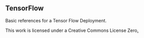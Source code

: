 ## TensorFlow
Basic references for a Tensor Flow Deployment.

<a rel="license"> This work is licensed under a Creative Commons License Zero<a rel="license" href="http://creativecommons.org/licenses/by-nc-nd/4.0/">.
